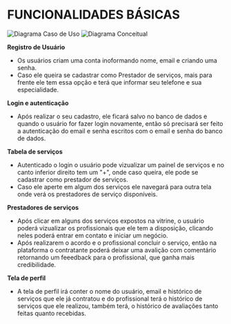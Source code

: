 # FUNCIONALIDADES BÁSICAS 

<!-- Código para por imagens dentro da documentação  -->
![Diagrama Caso de Uso](flutter_application_1/docs/SERVIÇO.png)
![Diagrama Conceitual](/Conceitual.png)

**Registro de Usuário**
- Os usuários criam uma conta inoformando nome,
email e criando uma senha. 
- Caso ele queira se cadastrar 
como Prestador de serviços, mais para frente ele tem essa opção
e terá que informar seu telefone e sua especialidade.

**Login e autenticação**
- Após realizar o seu cadastro, ele ficará salvo no banco de dados
e quando o usuário for fazer login novamente, então só precisará ser feito
a autenticação do email e senha escritos com o email e senha do banco de dados.

**Tabela de serviços**
- Autenticado o login o usuário pode vizualizar um painel de serviços e no canto inferior
direito tem um "+", onde caso queira, ele pode se cadastrar como prestador de serviços.
- Caso ele aperte em algum dos serviços ele navegará para outra tela onde verá os prestadores 
de serviço disponíveis.

**Prestadores de serviços**
- Após clicar em alguns dos serviços expostos na vitrine, o usuário poderá 
vizualizar os profissionais que ele tem a disposição, clicando neles poderá entrar
em contato e iniciar um negócio.
- Após realizarem o acordo e o profissional concluir o serviço, então na plataforma 
o contratante poderá deixar uma avalição com comentário retornando um feeedback para o
profissional, que ganha mais credibilidade.

**Tela de perfil**
- A tela de perfil irá conter o nome do usuário, email e histórico de serviços que ele já
contratou e do profissional terá o histórico de serviços que ele realizou, também terá, o 
histórico de avaliações tanto feitas quanto recebidas. 
